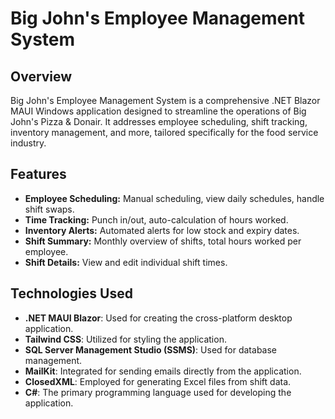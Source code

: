 # Big John's Employee Management System

## Overview

Big John's Employee Management System is a comprehensive .NET Blazor MAUI Windows application designed to streamline the operations of Big John's Pizza & Donair. It addresses employee scheduling, shift tracking, inventory management, and more, tailored specifically for the food service industry.

## Features

- **Employee Scheduling:** Manual scheduling, view daily schedules, handle shift swaps.
- **Time Tracking:** Punch in/out, auto-calculation of hours worked.
- **Inventory Alerts:** Automated alerts for low stock and expiry dates.
- **Shift Summary:** Monthly overview of shifts, total hours worked per employee.
- **Shift Details:** View and edit individual shift times.

## Technologies Used

- **.NET MAUI Blazor**: Used for creating the cross-platform desktop application.
- **Tailwind CSS**: Utilized for styling the application.
- **SQL Server Management Studio (SSMS)**: Used for database management.
- **MailKit**: Integrated for sending emails directly from the application.
- **ClosedXML**: Employed for generating Excel files from shift data.
- **C#**: The primary programming language used for developing the application.

